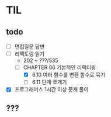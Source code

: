 
# TIL

## todo

- [ ] 면접질문 답변
- [ ] 리팩토링 읽기
  - 202 ~ ???/535
  - [ ] CHAPTER 06 기본적인 리팩터링
    - [x] 6.10 여러 함수를 변환 함수로 묶기
    - [ ] 6.11 단계 쪼개기
- [x] 프로그래머스 1시간 이상 문제 풀이

## ???

